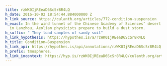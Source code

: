 ```yaml
---
title: rzWK0IjREeaD6ScSr8R4LQ
h_date: 2016-10-02 18:54:44.884000000 Z
h_link_source: https://culanth.org/articles/772-condition-suspension
h_exact: In the wind tunnel of the Chinese Academy of Sciences’ desert research labs
  in Lanzhou, Aeolian physicists prepare to build a dust storm.
h_suffix: " They load samples of sandy soil"
h_link_hypothesis: https://hypothes.is/a/rzWK0IjREeaD6ScSr8R4LQ
h_title: Condition—Suspension
h_link_api: https://hypothes.is/api/annotations/rzWK0IjREeaD6ScSr8R4LQ
h_prefix: tmospheres.
h_link_incontext: https://hyp.is/rzWK0IjREeaD6ScSr8R4LQ/culanth.org/articles/772-condition-suspension
---
```


